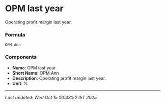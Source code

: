 # OPM last year
Operating profit margin last year.

### Formula
```text
OPM Ann
```


### Components
- **Name**: OPM last year
- **Short Name**: OPM Ann
- **Description**: Operating profit margin last year.
- **Unit**: %

---
*Last updated: Wed Oct 15 00:43:52 IST 2025*
